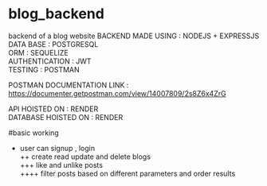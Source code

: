 # blog_backend
backend of a blog website
BACKEND MADE USING : NODEJS + EXPRESSJS    
DATA BASE : POSTGRESQL  
ORM : SEQUELIZE  
AUTHENTICATION : JWT  
TESTING : POSTMAN  

POSTMAN DOCUMENTATION LINK : https://documenter.getpostman.com/view/14007809/2s8Z6x4ZrG  

API HOISTED ON : RENDER   
DATABASE HOISTED ON : RENDER  

#basic working  
+ user can signup , login  
++ create read update and delete blogs  
+++ like and unlike posts  
++++ filter posts based on different parameters  and order results  

